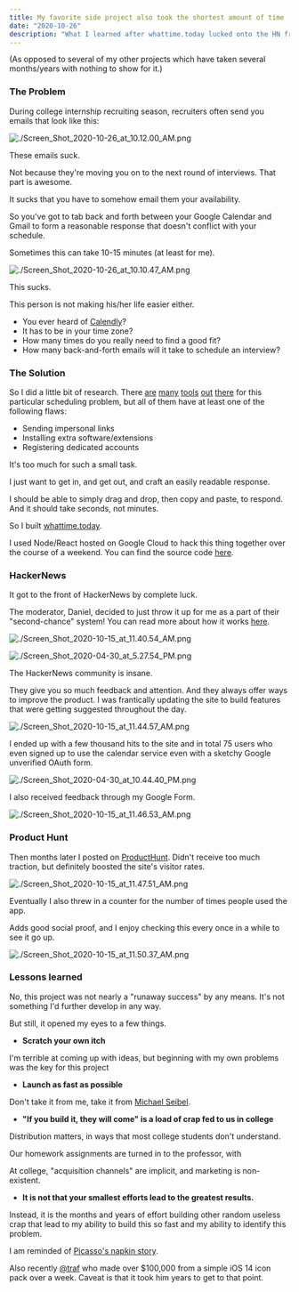 ```yaml
---
title: My favorite side project also took the shortest amount of time
date: "2020-10-26"
description: "What I learned after whattime.today lucked onto the HN front page, received ~6,000 hits with ~300 users."
---
```


(As opposed to several of my other projects which have taken several months/years with nothing to show for it.)

### The Problem

During college internship recruiting season, recruiters often send you emails that look like this:

![./Screen_Shot_2020-10-26_at_10.12.00_AM.png](./Screen_Shot_2020-10-26_at_10.12.00_AM.png)

These emails suck. 

Not because they're moving you on to the next round of interviews. That part is awesome.

It sucks that you have to somehow email them your availability. 

So you've got to tab back and forth between your Google Calendar and Gmail to form a reasonable response that doesn't conflict with your schedule.

Sometimes this can take 10-15 minutes (at least for me).

![./Screen_Shot_2020-10-26_at_10.10.47_AM.png](./Screen_Shot_2020-10-26_at_10.10.47_AM.png)

This sucks.

This person is not making his/her life easier either. 

- You ever heard of [Calendly](https://calendly.com/)?
- It has to be in your time zone?
- How many times do you really need to find a good fit?
- How many back-and-forth emails will it take to schedule an interview?

### The Solution

So I did a little bit of research. There [are](https://calendar.management/) [many](https://availableforgmail.com/) [tools](https://www.vimcal.com/) [out](https://www.mixmax.com/calendar/?ref=producthunt) [there](https://calendly.com/) for this particular scheduling problem, but all of them have at least one of the following flaws:

- Sending impersonal links
- Installing extra software/extensions
- Registering dedicated accounts

It's too much for such a small task.

I just want to get in, and get out, and craft an easily readable response. 

I should be able to simply drag and drop, then copy and paste, to respond. And it should take seconds, not minutes.

So I built [whattime.today](http://whattime.today).

I used Node/React hosted on Google Cloud to hack this thing together over the course of a weekend. You can find the source code [here](https://github.com/jonathancai11/what-time-today).

### HackerNews

It got to the front of HackerNews by complete luck.

The moderator, Daniel, decided to just throw it up for me as a part of their "second-chance" system! You can read more about how it works [here](https://news.ycombinator.com/item?id=11662380). 

![./Screen_Shot_2020-10-15_at_11.40.54_AM.png](./Screen_Shot_2020-10-15_at_11.40.54_AM.png)

![./Screen_Shot_2020-04-30_at_5.27.54_PM.png](./Screen_Shot_2020-04-30_at_5.27.54_PM.png)

The HackerNews community is insane. 

They give you so much feedback and attention. And they always offer ways to improve the product. I was frantically updating the site to build features that were getting suggested throughout the day.

![./Screen_Shot_2020-10-15_at_11.44.57_AM.png](./Screen_Shot_2020-10-15_at_11.44.57_AM.png)

I ended up with a few thousand hits to the site and in total 75 users who even signed up to use the calendar service even with a sketchy Google unverified OAuth form.

![./Screen_Shot_2020-04-30_at_10.44.40_PM.png](./Screen_Shot_2020-04-30_at_10.44.40_PM.png)

I also received feedback through my Google Form.

![./Screen_Shot_2020-10-15_at_11.46.53_AM.png](./Screen_Shot_2020-10-15_at_11.46.53_AM.png)

### Product Hunt

Then months later I posted on [ProductHunt](https://www.producthunt.com/posts/what-time-today). Didn't receive too much traction, but definitely boosted the site's visitor rates.

![./Screen_Shot_2020-10-15_at_11.47.51_AM.png](./Screen_Shot_2020-10-15_at_11.47.51_AM.png)

Eventually I also threw in a counter for the number of times people used the app. 

Adds good social proof, and I enjoy checking this every once in a while to see it go up.

![./Screen_Shot_2020-10-15_at_11.50.37_AM.png](./Screen_Shot_2020-10-15_at_11.50.37_AM.png)

### Lessons learned

No, this project was not nearly a "runaway success" by any means. It's not something I'd further develop in any way. 

But still, it opened my eyes to a few things.

- **Scratch your own itch**

I'm terrible at coming up with ideas, but beginning with my own problems was the key for this project

- **Launch as fast as possible**

Don't take it from me, take it from [Michael Seibel](https://www.youtube.com/watch?v=1hHMwLxN6EM).

- **"If you build it, they will come" is a load of crap fed to us in college**

Distribution matters, in ways that most college students don't understand. 

Our homework assignments are turned in to the professor, with 

At college, "acquisition channels" are implicit, and marketing is non-existent.

- **It is not that your smallest efforts lead to the greatest results.**

Instead, it is the months and years of effort building other random useless crap that lead to my ability to build this so fast and my ability to identify this problem.

I am reminded of [Picasso's napkin story](https://moseleywilliams.com/the-value-of-a-napkin/).

Also recently [@traf](https://twitter.com/traf) who made over $100,000 from a simple iOS 14 icon pack over a week. Caveat is that it took him years to get to that point.